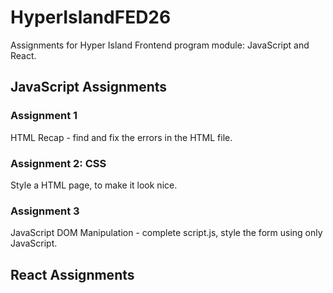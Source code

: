 # HyperIslandFED26

Assignments for Hyper Island Frontend program module: JavaScript and React.

## JavaScript Assignments

### Assignment 1

HTML Recap - find and fix the errors in the HTML file.

### Assignment 2: CSS

Style a HTML page, to make it look nice.

### Assignment 3

JavaScript DOM Manipulation - complete script.js, style the form using only JavaScript.

## React Assignments
